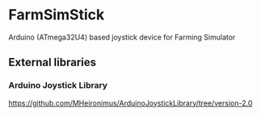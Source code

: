# FarmSimStick
Arduino (ATmega32U4) based joystick device for Farming Simulator

## External libraries
### Arduino Joystick Library
https://github.com/MHeironimus/ArduinoJoystickLibrary/tree/version-2.0
